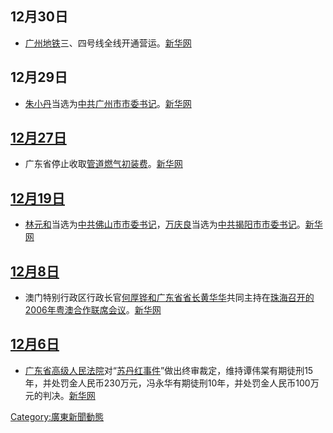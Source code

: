 ## 12月30日

  - [广州地铁](../Page/广州地铁.md "wikilink")三、四号线全线开通营运。[新华网](https://web.archive.org/web/20080828182631/http://www.gd.xinhuanet.com/newscenter/2006-12/31/content_8936344.htm)

## 12月29日

  - [朱小丹](../Page/朱小丹.md "wikilink")当选为[中共](https://zh.wikipedia.org/wiki/中共 "wikilink")[广州市](../Page/广州市.md "wikilink")[市委书记](https://zh.wikipedia.org/wiki/市委书记 "wikilink")。[新华网](https://web.archive.org/web/20070116213828/http://gd.xinhuanet.com/2006-12/30/content_8926598.htm)

## [12月27日](../Page/12月27日.md "wikilink")

  - 广东省停止收取[管道燃气初装费](https://zh.wikipedia.org/wiki/管道燃气 "wikilink")。[新华网](https://web.archive.org/web/20160304130243/http://www.gd.xinhuanet.com/newscenter/2006-12/28/content_8903299.htm)

## [12月19日](../Page/12月19日.md "wikilink")

  - [林元和](../Page/林元和.md "wikilink")当选为[中共](https://zh.wikipedia.org/wiki/中共 "wikilink")[佛山市](../Page/佛山市.md "wikilink")[市委书记](https://zh.wikipedia.org/wiki/市委书记 "wikilink")，[万庆良](../Page/万庆良.md "wikilink")当选为[中共](https://zh.wikipedia.org/wiki/中共 "wikilink")[揭阳市](../Page/揭阳市.md "wikilink")[市委书记](https://zh.wikipedia.org/wiki/市委书记 "wikilink")。[新华网](https://web.archive.org/web/20090919155640/http://www.gd.xinhuanet.com/2006-12/20/content_8832562.htm)

## [12月8日](../Page/12月8日.md "wikilink")

  - 澳门特别行政区行政长官[何厚铧和广东省省长](https://zh.wikipedia.org/wiki/何厚铧 "wikilink")[黄华华](../Page/黄华华.md "wikilink")共同主持在[珠海召开的](https://zh.wikipedia.org/wiki/珠海 "wikilink")[2006年粤澳合作联席会议](https://zh.wikipedia.org/wiki/2006年粤澳合作联席会议 "wikilink")。[新华网](https://web.archive.org/web/20070126150104/http://www.gd.xinhuanet.com/newscenter/2006-12/09/content_8738105.htm)

## [12月6日](../Page/12月6日.md "wikilink")

  - [广东省高级人民法院](../Page/广东省高级人民法院.md "wikilink")对“[苏丹红事件](https://zh.wikipedia.org/wiki/2005年广州苏丹红事件 "wikilink")”做出终审裁定，维持谭伟棠有期徒刑15年，并处罚金人民币230万元，冯永华有期徒刑10年，并处罚金人民币100万元的判决。[新华网](https://web.archive.org/web/20070115185733/http://gd.xinhuanet.com/newscenter/2006-12/07/content_8716061.htm)

[Category:廣東新聞動態](https://zh.wikipedia.org/wiki/Category:廣東新聞動態 "wikilink")